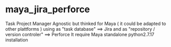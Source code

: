 # maya_jira_perforce 
Task Project Manager Agnostic but thinked for Maya ( it could be adapted to other plattforms )
using as "task database" ==>  Jira  and 
as "repository / version controler"  ==>  Perforce
It require Maya standalone python2.7.17 installation
